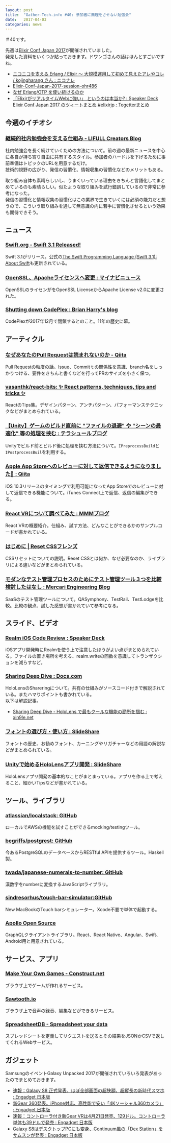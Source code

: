 ```yaml
---
layout: post
title:  "Gather-Tech.info #40: 参加者に無理をさせない勉強会"
date:   2017-04-03
categories: news
---
```


＃40です。

先週は[Elixir Conf Japan 2017](http://www.elixirconf.jp/)が開催されていました。  
発見した資料をいくつか貼っておきます。ドワンゴさんの話はほんとすごいですね。

- [ニコニコを支える Erlang / Elixir 〜 大規模運用して初めて見えたアレやコレ / kojingharang さん : ニコナレ](http://niconare.nicovideo.jp/watch/kn2397)
- [Elixir-Conf-Japan-2017-session-ohr486](https://www.slideshare.net/ohr486/elixirconfjapan2017sessionohr486)
- [なぜ Erlang/OTP を使い続けるのか](https://gist.github.com/voluntas/81ab2fe15372c9c67f3e0b12b3f534fa)
- [「ElixirがリアルタイムWebに強い」 というのは本当か? : Speaker Deck](https://speakerdeck.com/mururu/elixirkariarutaimuwebniqiang-i-toiufalsehaben-dang-ka)
[Elixir Conf Japan 2017 のツィートまとめ #elixirjp : Togetterまとめ](https://togetter.com/li/1096588)

## 今週のイチオシ

### [継続的社内勉強会を支える仕組み - LIFULL Creators Blog](http://www.lifull.blog/entry/2017/03/31/144317)

社内勉強会を長く続けていくための方法について。前の週の最新ニュースを中心に各自が持ち寄り自由に共有するスタイル。参加者のハードルを下げるために事前準備はトピックのURLを用意するだけ。  
技術的視野の広がり、発信の習慣化、情報収集の習慣化などのメリットもある。

取り組み自体も素晴らしいし、うまくいっている理由をきちんと言語化してまとめているのも素晴らしい。似たような取り組みを試行錯誤しているので非常に参考になった。  
発信の習慣化と情報収集の習慣化はこの業界で生きていくには必須の能力だと想うので、こういう取り組みを通して無意識の内に若手に習慣化させるという効果も期待できそう。

## ニュース

### [Swift.org - Swift 3.1 Released!](https://swift.org/blog/swift-3-1-released/)

Swift 3.1がリリース。公式の[The Swift Programming Language (Swift 3.1): About Swift](https://developer.apple.com/library/content/documentation/Swift/Conceptual/Swift_Programming_Language/index.html#//apple_ref/doc/uid/TP40014097-CH3-ID0)も更新されている。

### [OpenSSL、Apacheライセンスへ変更 : マイナビニュース](http://news.mynavi.jp/news/2017/03/27/119/)

OpenSSLのライセンがをOpenSSL LicenseからApache License v2.0に変更された。

### [Shutting down CodePlex : Brian Harry's blog](https://blogs.msdn.microsoft.com/bharry/2017/03/31/shutting-down-codeplex/)

CodePlexが2017年12月で閉鎖するとのこと。11年の歴史に幕。

## アーティクル

### [なぜあなたのPull Requestは読まれないのか - Qiita](http://qiita.com/SpicyCoffee/items/b580afe3a86fabf61b1c)

Pull Requestの粒度の話。Issue、Commitｔの関係性を意識、branch名をしっかりつける、要件をきちんと書くなどを行ってPRのサイズを小さく保つ。

### [vasanthk/react-bits: ✨ React patterns, techniques, tips and tricks ✨](https://github.com/vasanthk/react-bits)

ReactのTips集。デザインパターン、アンチパターン、パフォーマンステクニックなどがまとめられている。

### [【Unity】ゲームのビルド直前に "ファイルの退避" や "シーンの最適化" 等の処理を挟む : テラシュールブログ](http://tsubakit1.hateblo.jp/entry/2017/03/27/235900)

Unityでビルド前とビルド後に処理を挟む方法について。`IPreprocessBuild`と`IPostprocessBuil`を利用する。

### [Apple App Storeへのレビューに対して返信できるようになりました🎉 : Qiita](http://qiita.com/mono0926/items/acef5cb3651620a355c3)

iOS 10.3リリースのタイミングで利用可能になったApp Storeでのレビューに対して返信できる機能について。iTunes Connect上で返信、返信の編集ができる。

### [React VRについて調べてみた : MMMブログ](http://blog.mmmcorp.co.jp/blog/2017/03/24/ReactVR/index.html)

React VRの概要紹介。仕組み、試す方法、どんなことができるかのサンプルコードが書かれている。

### [はじめに | Reset CSSフレンズ](http://friends.o2p.jp/)

CSSリセットについての説明。Reset CSSとは何か、なぜ必要なのか、ライブラリによる違いなどがまとめられている。

### [モダンなテスト管理プロセスのためにテスト管理ツール３つを比較検討したはなし : Mercari Engineering Blog](http://tech.mercari.com/entry/2017/03/30/100920)

SaaSのテスト管理ツールについて。QASymphony、TestRail、TestLodgeを比較。比較の観点、試した感想が書かれていて参考になる。

## スライド、ビデオ

### [Realm iOS Code Review : Speaker Deck](https://speakerdeck.com/usamik26/realm-ios-code-review)

iOSアプリ開発時にRealmを使う上で注意したほうがよい点がまとめられている。ファイルの置き場所を考える、realm.writeの回数を意識してトランザクションを減らすなど。

### [Sharing Deep Dive : Docs.com](https://docs.com/xin9le/1447/sharing-deep-dive)

HoloLensのShareringについて。共有の仕組みがソースコード付きで解説されている。またハマりポイントも書かれている。  
以下は解説記事。

- [Sharing Deep Dive - HoloLens で最もクールな機能の勘所を掴む : xin9le.net](http://blog.xin9le.net/entry/2017/03/26/195803)

### [フォントの選び方・使い方 : SlideShare](https://www.slideshare.net/kmaztani/ss-73651272)

フォントの歴史、お勧めフォント、カーニングやリガチャーなどの用語の解説などがまとめられている。

### [Unityで始めるHoloLensアプリ開発 : SlideShare](https://www.slideshare.net/noshipu/unityhololens)

HoloLensアプリ開発の基本的なことがまとまっている。アプリを作る上で考えること、細かいTipsなどが書かれている。

## ツール、ライブラリ

### [atlassian/localstack: GitHub](https://github.com/atlassian/localstack)

ローカルでAWSの機能を試すことができるmocking/testingツール。

### [begriffs/postgrest: GitHub](https://github.com/begriffs/postgrest)

今あるPostgreSQLのデータベースからRESTful APIを提供するツール。Haskell製。

### [twada/japanese-numerals-to-number: GitHub](https://github.com/twada/japanese-numerals-to-number)

漢数字をnumberに変換するJavaScriptライブラリ。

### [sindresorhus/touch-bar-simulator:GitHub](https://github.com/sindresorhus/touch-bar-simulator)

New MacBookのTouch barシミュレーター。Xcode不要で単体で起動する。

### [Apollo Open Source](http://dev.apollodata.com/)

GraphQLクライアントライブラリ。React、React Native、Angular、Swift、Android用と用意されている。

## サービス、アプリ

### [Make Your Own Games - Construct.net](https://www.construct.net/jp?v=1)

ブラウザ上でゲームが作れるサービス。

### [Sawtooth.io](https://www.sawtooth.io/#/)

ブラウザ上で音声の録音、編集などができるサービス。

### [SpreadsheetDB - Spreadsheet your data](https://www.spreadsheetdb.io/)

スプレッドシートを定義してリクエストを送るとその結果をJSONかCSVで返してくれるWebサービス。

## ガジェット

SamsungのイベントGalaxy Unpacked 2017が開催されていろいろ発表があったのでまとめておきます。

- [速報：Galaxy S8 正式発表。ほぼ全部画面の超狭額、超縦長の新時代スマホ : Engadget 日本版](http://japanese.engadget.com/2017/03/29/galaxy-s8/)
- [新Gear 360発表。iPhone対応、高性能で安い「4Kソーシャル360カメラ」 : Engadget 日本版](http://japanese.engadget.com/2017/03/29/gear-360-iphone-4k-360/)
- [速報：コントローラ付き新Gear VRは4月21日発売、129ドル。コントローラ単体も39ドルで発売 : Engadget 日本版](http://japanese.engadget.com/2017/03/29/gear-vr-4-21-129-39/)
- [Galaxy S8はデスクトップPCにも変身、Continuum風の「Dex Station」をサムスンが発表 : Engadget 日本版](http://japanese.engadget.com/2017/03/29/galaxy-s8-pc-dex/)